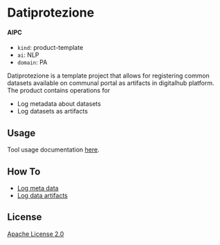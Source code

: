# Datiprotezione

#### AIPC 
- ```kind```: product-template
- ```ai```: NLP
- ```domain```: PA

Datiprotezione is a template project that allows for registering common datasets available on communal portal as artifacts in digitalhub platform. The product contains operations for

- Log metadata about datasets
- Log datasets as artifacts

## Usage

Tool usage documentation [here](./docs/usage.md).

## How To

- [Log meta data](./docs/howto/log_metadata.md)
- [Log data artifacts](./docs/howto/log_artifacts.md)

## License

[Apache License 2.0](./LICENSE)
